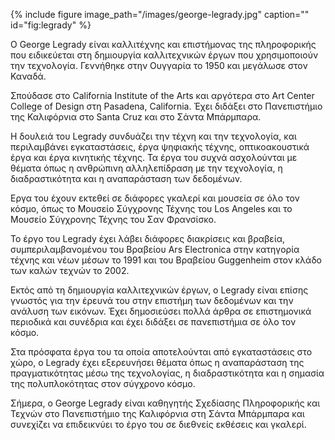 
{% include figure image_path="/images/george-legrady.jpg" caption="" id="fig:legrady" %}

Ο George Legrady είναι καλλιτέχνης και επιστήμονας της πληροφορικής που ειδικεύεται στη δημιουργία καλλιτεχνικών έργων που χρησιμοποιούν την τεχνολογία. Γεννήθηκε στην Ουγγαρία το 1950 και μεγάλωσε στον Καναδά.  

Σπούδασε στο California Institute of the Arts και αργότερα στο Art Center College of Design στη Pasadena, California. Έχει διδάξει στο Πανεπιστήμιο της Καλιφόρνια στο Santa Cruz και στο Σάντα Μπάρμπαρα.  

Η δουλειά του Legrady συνδυάζει την τέχνη και την τεχνολογία, και περιλαμβάνει εγκαταστάσεις, έργα ψηφιακής τέχνης, οπτικοακουστικά έργα και έργα κινητικής τέχνης. Τα έργα του συχνά ασχολούνται με θέματα όπως η ανθρώπινη αλληλεπίδραση με την τεχνολογία, η διαδραστικότητα και η αναπαράσταση των δεδομένων.  

Εργα του έχουν εκτεθεί σε διάφορες γκαλερί και μουσεία σε όλο τον κόσμο, όπως το Μουσείο Σύγχρονης Τέχνης του Los Angeles και το Μουσείο Σύγχρονης Τέχνης του Σαν Φρανσίσκο.    

Το έργο του Legrady έχει λάβει διάφορες διακρίσεις και βραβεία, συμπεριλαμβανομένου του Βραβείου Ars Electronica στην κατηγορία τέχνης και νέων μέσων το 1991 και του Βραβείου Guggenheim στον κλάδο των καλών τεχνών το 2002.  

Εκτός από τη δημιουργία καλλιτεχνικών έργων, ο Legrady είναι επίσης γνωστός για την έρευνά του στην επιστήμη των δεδομένων και την ανάλυση των εικόνων. Έχει δημοσιεύσει πολλά άρθρα σε επιστημονικά περιοδικά και συνέδρια και έχει διδάξει σε πανεπιστήμια σε όλο τον κόσμο.  

Στα πρόσφατα έργα του τα οποία αποτελούνται από εγκαταστάσεις στο χώρο, ο Legrady έχει εξερευνήσει θέματα όπως η αναπαράσταση της πραγματικότητας μέσω της τεχνολογίας, η διαδραστικότητα και η σημασία της πολυπλοκότητας στον σύγχρονο κόσμο.  

Σήμερα, ο George Legrady είναι καθηγητής Σχεδίασης Πληροφορικής και Τεχνών στο Πανεπιστήμιο της Καλιφόρνια στη Σάντα Μπάρμπαρα και συνεχίζει να επιδεικνύει το έργο του σε διεθνείς εκθέσεις και γκαλερί.  